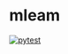 # mleam

[![pytest](https://github.com/hauser-group/mleam/actions/workflows/pytest.yaml/badge.svg)](https://github.com/hauser-group/mleam/actions/workflows/pytest.yaml)
